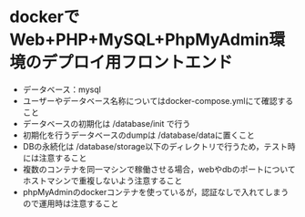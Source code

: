 # dockerでWeb+PHP+MySQL+PhpMyAdmin環境のデプロイ用フロントエンド

 - データベース：mysql
 - ユーザーやデータベース名称についてはdocker-compose.ymlにて確認すること
 - データベースの初期化は /database/init で行う
 - 初期化を行うデータベースのdumpは /database/dataに置くこと
 - DBの永続化は /database/storage以下のディレクトリで行うため，テスト時には注意すること
 - 複数のコンテナを同一マシンで稼働させる場合，webやdbのポートについてホストマシンで重複しないよう注意すること
 - phpMyAdminのdockerコンテナを使っているが，認証なしで入れてしまうので運用時は注意すること